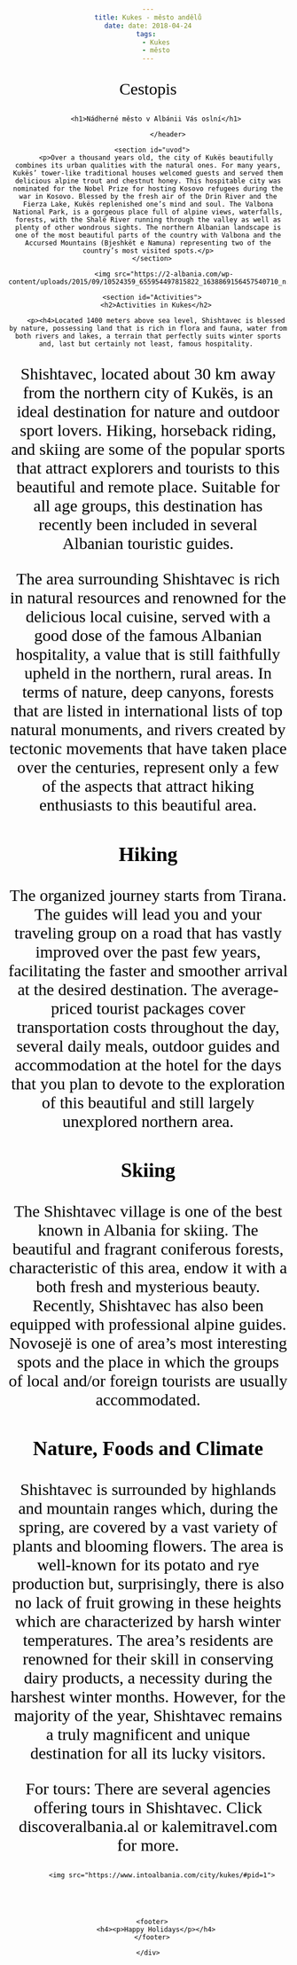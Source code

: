```yaml
---
title: Kukes - město andělů
date: date: 2018-04-24
tags: 
    - Kukes
    - město
---
```

<html>
  <head>
  <style>
    body {
      text-align: center;
      background: url("https://www.beautycolorcode.com/db817e.png " );
       background-size: cover;
      background-position: center;
      color: black;
      font-family: Blippo, fantasy ;
    }
    p {
      font-size: 30px;
        color: black;
    }
    
    h1{
      font-size: 50px;
        color: brown;
    }
    
    h2{
      font-size: 40px;
    }
    
    h3{
      font-size: 36px;
      font-family:georgia;
    }
    h4{
      font-size: 30px;
      font-family:georgia;
    }
    <br>
    
  </style>
  
  </head>
  <body>
    <div class="content">
      <header>
        <p class="zanr">Cestopis</p>
      
        <h1>Nádherné město v Albánii Vás oslní</h1>
        
              </header>
      
      <section id="uvod">
        <p>Over a thousand years old, the city of Kukës beautifully combines its urban qualities with the natural ones. For many years, Kukës’ tower-like traditional houses welcomed guests and served them delicious alpine trout and chestnut honey. This hospitable city was nominated for the Nobel Prize for hosting Kosovo refugees during the war in Kosovo. Blessed by the fresh air of the Drin River and the Fierza Lake, Kukës replenished one’s mind and soul. The Valbona National Park, is a gorgeous place full of alpine views, waterfalls, forests, with the Shalë River running through the valley as well as plenty of other wondrous sights. The northern Albanian landscape is one of the most beautiful parts of the country with Valbona and the Accursed Mountains (Bjeshkët e Namuna) representing two of the country’s most visited spots.</p>
      </section>
      
            <img src="https://2-albania.com/wp-content/uploads/2015/09/10524359_655954497815822_1638869156457540710_n.jpg">

      <section id="Activities">
        <h2>Activities in Kukes</h2>

        <p><h4>Located 1400 meters above sea level, Shishtavec is blessed by nature, possessing land that is rich in flora and fauna, water from both rivers and lakes, a terrain that perfectly suits winter sports and, last but certainly not least, famous hospitality. 

Shishtavec, located about 30 km away from the northern city of Kukës, is an ideal destination for nature and outdoor sport lovers. Hiking, horseback riding, and skiing are some of the popular sports that attract explorers and tourists to this beautiful and remote place. Suitable for all age groups, this destination has recently been included in several Albanian touristic guides.   


The area surrounding Shishtavec is rich in natural resources and renowned for the delicious local cuisine, served with a good dose of the famous Albanian hospitality, a value that is still faithfully upheld in the northern, rural areas. In terms of nature, deep canyons, forests that are listed in international lists of top natural monuments, and rivers created by tectonic movements that have taken place over the centuries, represent only a few of the aspects that attract hiking enthusiasts to this beautiful area.

<h3>Hiking </h3>


The organized journey starts from Tirana. The guides will lead you and your traveling group on a road that has vastly improved over the past few years, facilitating the faster and smoother arrival at the desired destination. The average-priced tourist packages cover transportation costs throughout the day, several daily meals, outdoor guides and accommodation at the hotel for the days that you plan to devote to the exploration of this beautiful and still largely unexplored northern area. 

<h3>Skiing </h3>


The Shishtavec village is one of the best known in Albania for skiing. The beautiful and fragrant coniferous forests, characteristic of this area, endow it with a both fresh and mysterious beauty. Recently, Shishtavec has also been equipped with professional alpine guides. Novosejë is one of area’s most interesting spots and the place in which the groups of local and/or foreign tourists are usually accommodated.

<h3>Nature, Foods and Climate</h3>


Shishtavec is surrounded by highlands and mountain ranges which, during the spring, are covered by a vast variety of plants and blooming flowers. The area is well-known for its potato and rye production but, surprisingly, there is also no lack of fruit growing in these heights which are characterized by harsh winter temperatures. The area’s residents are renowned for their skill in conserving dairy products, a necessity during the harshest winter months. However, for the majority of the year, Shishtavec remains a truly magnificent and unique destination for all its lucky visitors. 

For tours: There are several agencies offering tours in Shishtavec. Click discoveralbania.al or kalemitravel.com for more.</p></h4>
          
           <img src="https://www.intoalbania.com/city/kukes/#pid=1">
           
     

       

      <footer>
        <h4><p>Happy Holidays</p></h4>
      </footer>

    </div>
  </body>
  </html>
